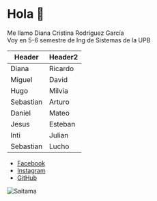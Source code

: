 # Hola :fork_and_knife:
Me llamo Diana Cristina Rodríguez García  
Voy en 5-6 semestre de Ing de Sistemas de la UPB  

Header | Header2
--------------- | ---------------
Diana | Ricardo
Miguel |  David
Hugo | Milvia
Sebastian | Arturo
Daniel | Mateo
Jesus | Esteban
Inti | Julian
Sebastian | Lucho

* [Facebook](https://www.facebook.com/DCRG18200)
* [Instagram](https://www.instagram.com/dcrg2000/?hl=es-la)
* [GitHub](https://github.com/DCRG18200)

![Saitama](https://tshop.r10s.com/56f/7ac/10fc/1770/5076/0a65/eb33/11b3e98312c45444889cef.jpg)